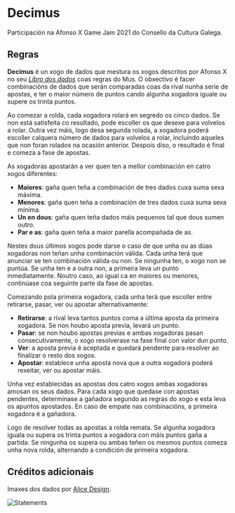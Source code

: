# Decimus

Participación na Afonso X Game Jam 2021 do Consello da Cultura Galega.

## Regras

**Decimus** é un xogo de dados que mestura os xogos descritos por Afonso X no seu *[Libro dos dados](https://gl.wikipedia.org/wiki/Libro_de_los_juegos#Libro_dos_dados)* coas regras do Mus. O obxectivo é facer combinacións de dados que serán comparadas coas da rival nunha serie de apostas, e ter o maior número de puntos cando algunha xogadora iguale ou supere os trinta puntos.

Ao comezar a rolda, cada xogadora rolará en segredo os cinco dados. Se non está satisfeita co resultado, pode escoller os que desexe para volvelos a rolar. Outra vez máis, logo desa segunda rolada, a xogadora poderá escoller calquera número de dados para volvelos a rolar, incluíndo aqueles que non foran rolados na ocasión anterior. Despois diso, o resultado é final e comeza a fase de apostas.

As xogadoras apostarán a ver quen ten a mellor combinación en catro xogos diferentes:
* **Maiores**: gaña quen teña a combinación de tres dados cuxa suma sexa máxima.
* **Menores**: gaña quen teña a combinación de tres dados cuxa suma sexa mínima.
* **Un en dous**: gaña quen teña dados máis pequenos tal que dous sumen outro.
* **Par e as**: gaña quen teña a maior parella acompañada de as.

Nestes dous últimos xogos pode darse o caso de que unha ou as dúas xogadoras non teñan unha combinación válida. Cada unha terá que anunciar se ten combinación válida ou non. Se ningunha ten, o xogo non se puntúa. Se unha ten e a outra non, a primeira leva un punto inmediatamente. Noutro caso, ao igual ca en maiores ou menores, continúase coa seguinte parte da fase de apostas.

Comezando pola primeira xogadora, cada unha terá que escoller entre retirarse, pasar, ver ou apostar alternativamente:
* **Retirarse**: a rival leva tantos puntos coma a última aposta da primeira xogadora. Se non houbo aposta previa, levará un punto.
* **Pasar**: se non houbo apostas previas e ambas xogadoras pasan consecutivamente, o xogo resolverase na fase final con valor dun punto.
* **Ver**: a aposta previa é aceptada e quedará pendente para resolver ao finalizar o resto dos xogos.
* **Apostar**: establece unha aposta nova que a outra xogadora poderá rexeitar, ver ou apostar máis.

Unha vez establecidas as apostas dos catro xogos ambas xogadoras amosan os seus dados. Para cada xogo que quedase con apostas pendentes, determínase a gañadora segundo as regras do xogo e esta leva os apuntos apostados. En caso de empate nas combinacións, a primeira xogadora é a gañadora.

Logo de resolver todas as apostas a rolda remata. Se algunha xogadora iguala ou supera os trinta puntos a xogadora con máis puntos gaña a partida. Se ningunha os supera ou ambas teñen os mesmos puntos comeza unha nova rolda, alternando a condición de primeira xogadora.

## Créditos adicionais

Imaxes dos dados por [Alice Design](https://thenounproject.com/rose-alice-design/).

![Statements](https://img.shields.io/badge/Coverage-99.54%25-brightgreen.svg)
